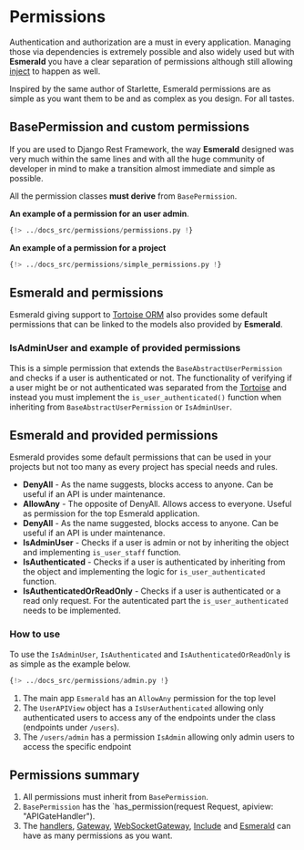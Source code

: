 # Permissions

Authentication and authorization are a must in every application. Managing those via dependencies is extremely possible
and also widely used but with **Esmerald** you have a clear separation of permissions although still allowing
[inject](./dependencies.md) to happen as well.

Inspired by the same author of Starlette, Esmerald permissions are as simple as you want them to be and as complex
as you design. For all tastes.

## BasePermission and custom permissions

If you are used to Django Rest Framework, the way **Esmerald** designed was very much within the same lines and with
all the huge community of developer in mind to make a transition almost immediate and simple as possible.

All the permission classes **must derive** from `BasePermission`.

**An example of a permission for an user admin**.

```python
{!> ../docs_src/permissions/permissions.py !}
```

**An example of a permission for a project**

```python
{!> ../docs_src/permissions/simple_permissions.py !}
```

## Esmerald and permissions

Esmerald giving support to [Tortoise ORM](./databases/tortoise/tortoise.md) also provides some default permissions
that can be linked to the models also provided by **Esmerald**.

### IsAdminUser and example of provided permissions

This is a simple permission that extends the `BaseAbstractUserPermission` and checks if a user is authenticated or not.
The functionality of verifying if a user might be or not authenticated was separated from the
[Tortoise](./databases/tortoise/tortoise.md) and instead you must implement the `is_user_authenticated()`
function when inheriting from `BaseAbstractUserPermission` or `IsAdminUser`.

## Esmerald and provided permissions

Esmerald provides some default permissions that can be used in your projects but not too many as every project has
special needs and rules.

* **DenyAll** - As the name suggests, blocks access to anyone. Can be useful if an API is under maintenance.
* **AllowAny** - The opposite of DenyAll. Allows access to everyone. Useful as permission for the top Esmerald
application.
* **DenyAll** - As the name suggested, blocks access to anyone. Can be useful if an API is under maintenance.
* **IsAdminUser** - Checks if a user is admin or not by inheriting the object and implementing `is_user_staff` function.
* **IsAuthenticated** - Checks if a user is authenticated by inheriting from the object and implementing the logic
for `is_user_authenticated` function.
* **IsAuthenticatedOrReadOnly** - Checks if a user is authenticated or a read only request. For the autenticated
part the `is_user_authenticated` needs to be implemented.

### How to use

To use the `IsAdminUser`, `IsAuthenticated` and `IsAuthenticatedOrReadOnly` is as simple as the example below.

```python hl_lines="38 40 47"
{!> ../docs_src/permissions/admin.py !}
```

1. The main app `Esmerald` has an `AllowAny` permission for the top level
2. The `UserAPIView` object has a `IsUserAuthenticated` allowing only authenticated users to access any
of the endpoints under the class (endpoints under `/users`).
3. The `/users/admin` has a permission `IsAdmin` allowing only admin users to access the specific endpoint 

## Permissions summary

1. All permissions must inherit from `BasePermission`.
2. `BasePermission` has the `has_permission(request Request, apiview: "APIGateHandler").
3. The [handlers](./routing/handlers.md), [Gateway](./routing/routes.md#gateway),
[WebSocketGateway](./routing/routes.md#websocketgateway), [Include](./routing/routes#include) 
and [Esmerald](./application/applications.md) can have as many permissions as you want.
